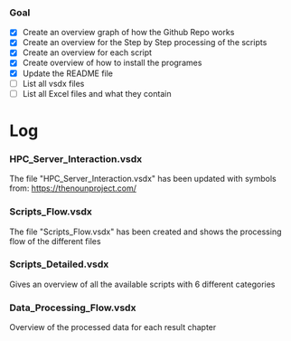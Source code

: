### Goal
* [x] Create an overview graph of how the Github Repo works
* [x] Create an overview for the Step by Step processing of the scripts
* [x] Create an overview for each script 
* [x] Create overview of how to install the programes
* [x] Update the README file
* [ ] List all vsdx files
* [ ] List all Excel files and what they contain

# Log
### HPC_Server_Interaction.vsdx
The file "HPC_Server_Interaction.vsdx" has been updated with symbols from: https://thenounproject.com/

### Scripts_Flow.vsdx
The file "Scripts_Flow.vsdx" has been created and shows the processing flow of the different files

### Scripts_Detailed.vsdx
Gives an overview of all the available scripts with 6 different categories

### Data_Processing_Flow.vsdx
Overview of the processed data for each result chapter